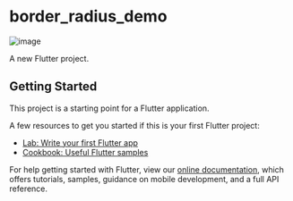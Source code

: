 # border_radius_demo

![image](https://github.com/shaoting0730/Flutter_learn_demo/blob/master/%E5%9F%BA%E7%A1%80Widget/border_radius_demo/border_radius_demo_result.png
) <br/>

A new Flutter project.

## Getting Started

This project is a starting point for a Flutter application.

A few resources to get you started if this is your first Flutter project:

- [Lab: Write your first Flutter app](https://flutter.io/docs/get-started/codelab)
- [Cookbook: Useful Flutter samples](https://flutter.io/docs/cookbook)

For help getting started with Flutter, view our 
[online documentation](https://flutter.io/docs), which offers tutorials, 
samples, guidance on mobile development, and a full API reference.
